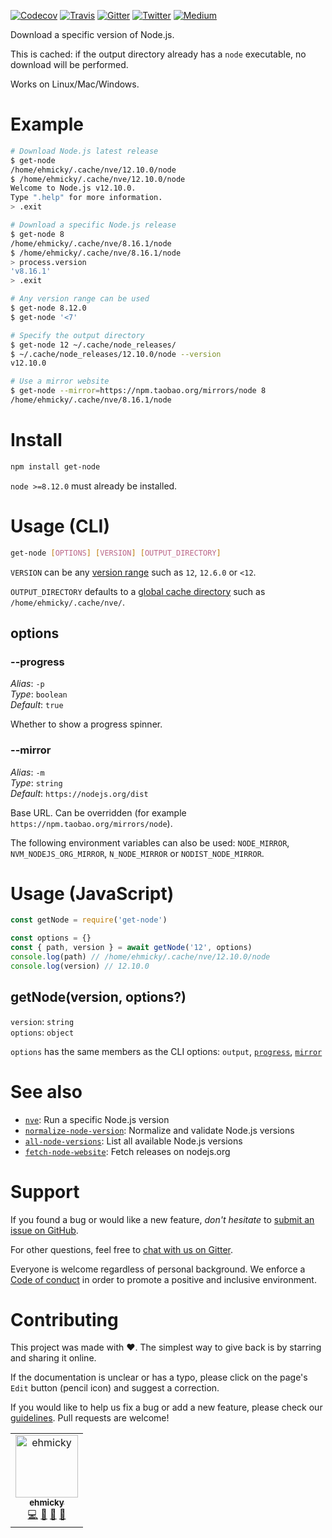 [![Codecov](https://img.shields.io/codecov/c/github/ehmicky/get-node.svg?label=tested&logo=codecov)](https://codecov.io/gh/ehmicky/get-node)
[![Travis](https://img.shields.io/badge/cross-platform-4cc61e.svg?logo=travis)](https://travis-ci.org/ehmicky/get-node)
[![Gitter](https://img.shields.io/gitter/room/ehmicky/get-node.svg?logo=gitter)](https://gitter.im/ehmicky/get-node)
[![Twitter](https://img.shields.io/badge/%E2%80%8B-twitter-4cc61e.svg?logo=twitter)](https://twitter.com/intent/follow?screen_name=ehmicky)
[![Medium](https://img.shields.io/badge/%E2%80%8B-medium-4cc61e.svg?logo=medium)](https://medium.com/@ehmicky)

Download a specific version of Node.js.

This is cached: if the output directory already has a `node` executable, no
download will be performed.

Works on Linux/Mac/Windows.

# Example

```bash
# Download Node.js latest release
$ get-node
/home/ehmicky/.cache/nve/12.10.0/node
$ /home/ehmicky/.cache/nve/12.10.0/node
Welcome to Node.js v12.10.0.
Type ".help" for more information.
> .exit

# Download a specific Node.js release
$ get-node 8
/home/ehmicky/.cache/nve/8.16.1/node
$ /home/ehmicky/.cache/nve/8.16.1/node
> process.version
'v8.16.1'
> .exit

# Any version range can be used
$ get-node 8.12.0
$ get-node '<7'

# Specify the output directory
$ get-node 12 ~/.cache/node_releases/
$ ~/.cache/node_releases/12.10.0/node --version
v12.10.0

# Use a mirror website
$ get-node --mirror=https://npm.taobao.org/mirrors/node 8
/home/ehmicky/.cache/nve/8.16.1/node
```

# Install

```bash
npm install get-node
```

`node >=8.12.0` must already be installed.

# Usage (CLI)

```bash
get-node [OPTIONS] [VERSION] [OUTPUT_DIRECTORY]
```

`VERSION` can be any [version range](https://github.com/npm/node-semver) such as
`12`, `12.6.0` or `<12`.

`OUTPUT_DIRECTORY` defaults to a
[global cache directory](https://github.com/ehmicky/global-cache-dir) such as
`/home/ehmicky/.cache/nve/`.

## options

### --progress

_Alias_: `-p`<br> _Type_: `boolean`<br> _Default_: `true`

Whether to show a progress spinner.

### --mirror

_Alias_: `-m`<br> _Type_: `string`<br>_Default_: `https://nodejs.org/dist`

Base URL. Can be overridden (for example `https://npm.taobao.org/mirrors/node`).

The following environment variables can also be used: `NODE_MIRROR`,
`NVM_NODEJS_ORG_MIRROR`, `N_NODE_MIRROR` or `NODIST_NODE_MIRROR`.

# Usage (JavaScript)

<!-- Remove 'eslint-skip' once estree supports top-level await -->
<!-- eslint-skip -->

```js
const getNode = require('get-node')

const options = {}
const { path, version } = await getNode('12', options)
console.log(path) // /home/ehmicky/.cache/nve/12.10.0/node
console.log(version) // 12.10.0
```

## getNode(version, options?)

`version`: `string`<br>`options`: `object`

`options` has the same members as the CLI options: `output`,
[`progress`](#progress), [`mirror`](#mirror)

# See also

- [`nve`](https://github.com/ehmicky/nve): Run a specific Node.js version
- [`normalize-node-version`](https://github.com/ehmicky/normalize-node-version):
  Normalize and validate Node.js versions
- [`all-node-versions`](https://github.com/ehmicky/all-node-versions): List all
  available Node.js versions
- [`fetch-node-website`](https://github.com/ehmicky/fetch-node-website): Fetch
  releases on nodejs.org

# Support

If you found a bug or would like a new feature, _don't hesitate_ to
[submit an issue on GitHub](../../issues).

For other questions, feel free to
[chat with us on Gitter](https://gitter.im/ehmicky/get-node).

Everyone is welcome regardless of personal background. We enforce a
[Code of conduct](CODE_OF_CONDUCT.md) in order to promote a positive and
inclusive environment.

# Contributing

This project was made with ❤️. The simplest way to give back is by starring and
sharing it online.

If the documentation is unclear or has a typo, please click on the page's `Edit`
button (pencil icon) and suggest a correction.

If you would like to help us fix a bug or add a new feature, please check our
[guidelines](CONTRIBUTING.md). Pull requests are welcome!

<!-- Thanks go to our wonderful contributors: -->

<!-- ALL-CONTRIBUTORS-LIST:START -->
<!-- prettier-ignore -->
<table><tr><td align="center"><a href="https://twitter.com/ehmicky"><img src="https://avatars2.githubusercontent.com/u/8136211?v=4" width="100px;" alt="ehmicky"/><br /><sub><b>ehmicky</b></sub></a><br /><a href="https://github.com/ehmicky/get-node/commits?author=ehmicky" title="Code">💻</a> <a href="#design-ehmicky" title="Design">🎨</a> <a href="#ideas-ehmicky" title="Ideas, Planning, & Feedback">🤔</a> <a href="https://github.com/ehmicky/get-node/commits?author=ehmicky" title="Documentation">📖</a></td></tr></table>

<!-- ALL-CONTRIBUTORS-LIST:END -->
